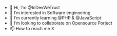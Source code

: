 - 👋 Hi, I’m @InDevWeTrust
- 👀 I’m interested in Software enginnering 
- 🌱 I’m currently learning @PHP & @JavaScript 
- 💞️ I’m looking to collaborate on Opensource Porject
- 📫 How to reach me X

<!---
InDevWeTrust/InDevWeTrust is a ✨ special ✨ repository because its `README.md` (this file) appears on your GitHub profile.
You can click the Preview link to take a look at your changes.
--->
